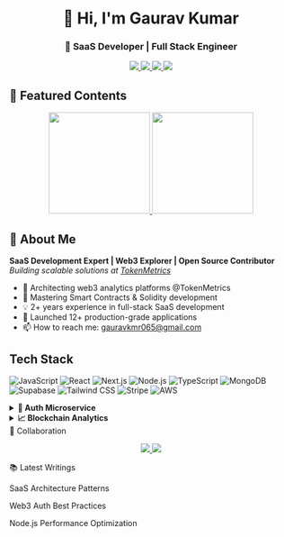 <h1 align="center">👋 Hi, I'm Gaurav Kumar</h1>
<h3 align="center">🚀 SaaS Developer | Full Stack Engineer</h3>

<p align="center">
  <a href="https://www.linkedin.com/in/gaurav-k-5b3992155/">
    <img src="https://img.shields.io/badge/LinkedIn-0077B5?style=for-the-badge&logo=linkedin&logoColor=white"/>
  </a>
  <a href="https://x.com/gauravkmr065">
    <img src="https://img.shields.io/badge/Twitter-1DA1F2?style=for-the-badge&logo=twitter&logoColor=white"/>
  </a>
  <a href="https://github.com/gauravkumar37">
    <img src="https://img.shields.io/badge/Portfolio-181717?style=for-the-badge&logo=github&logoColor=white"/>
  </a>
  <a href="mailto:gauravkmr065@gmail.com">
    <img src="https://img.shields.io/badge/Gmail-D14836?style=for-the-badge&logo=gmail&logoColor=white"/>
  </a>
</p>




## 📌 Featured Contents

<div align="center">
  <a href="https://github.com/gauravkumar065">
    <img height="180em" src="https://github-readme-stats.vercel.app/api?username=gauravkumar37&show_icons=true&theme=github_dark&include_all_commits=true&count_private=true"/>
    <img height="180em" src="https://github-readme-stats.vercel.app/api/top-langs/?username=gauravkumar37&layout=compact&theme=github_dark"/>
  </a>
</div>



## 🚀 About Me

**SaaS Development Expert | Web3 Explorer | Open Source Contributor**  
*Building scalable solutions at [TokenMetrics](https://tokenmetrics.com/)*

+ 🔭 Architecting web3 analytics platforms @TokenMetrics
+ 🌱 Mastering Smart Contracts & Solidity development
+ 💡 2+ years experience in full-stack SaaS development
+ 🚀 Launched 12+ production-grade applications
+ 📫 How to reach me: gauravkmr065@gmail.com

## Tech Stack

![JavaScript](https://img.shields.io/badge/-JavaScript-F7DF1E?style=flat-square&logo=javascript&logoColor=black)
![React](https://img.shields.io/badge/-React-61DAFB?style=flat-square&logo=react&logoColor=black)
![Next.js](https://img.shields.io/badge/-Next.js-000000?style=flat-square&logo=next.js&logoColor=white)
![Node.js](https://img.shields.io/badge/-Node.js-339933?style=flat-square&logo=node.js&logoColor=white)
![TypeScript](https://img.shields.io/badge/-TypeScript-3178C6?style=flat-square&logo=typescript&logoColor=white)
![MongoDB](https://img.shields.io/badge/-MongoDB-47A248?style=flat-square&logo=mongodb&logoColor=white)
![Supabase](https://img.shields.io/badge/-Supabase-3ECF8E?style=flat-square&logo=supabase&logoColor=white)
![Tailwind CSS](https://img.shields.io/badge/-Tailwind%20CSS-38B2AC?style=flat-square&logo=tailwind-css&logoColor=white)
![Stripe](https://img.shields.io/badge/-Stripe-008CDD?style=flat-square&logo=stripe&logoColor=white)
![AWS](https://img.shields.io/badge/-AWS-232F3E?style=flat-square&logo=amazon-aws)

<details> <summary><b>🔐 Auth Microservice</b></summary>
Scalable authentication service handling 10k+ RPM
Tech: Node.js, JWT, Redis, AWS Cognito
Features: OAuth2.0, Rate Limiting, RBAC
Live Demo

</details><details> <summary><b>📈 Blockchain Analytics</b></summary>
Real-time crypto market analysis platform
Tech: React, Ethers.js, The Graph Protocol
Metrics: 1M+ monthly data points processed
GitHub Stars

</details>
🤝 Collaboration
<p align="center"> <a href="https://cal.com/gauravkmr"> <img src="https://img.shields.io/badge/Schedule_Meeting-000000?style=for-the-badge&logo=google-calendar&logoColor=white"/> </a> <a href="https://upwork.com/freelancers/~01abcdefghijk"> <img src="https://img.shields.io/badge/Upwork-6FDA44?style=for-the-badge&logo=upwork&logoColor=white"/> </a> </p>

📚 Latest Writings

SaaS Architecture Patterns

Web3 Auth Best Practices

Node.js Performance Optimization

